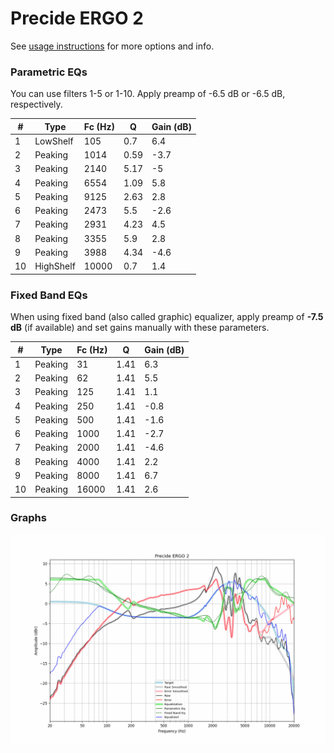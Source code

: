 # Precide ERGO 2
See [usage instructions](https://github.com/jaakkopasanen/AutoEq#usage) for more options and info.

### Parametric EQs
You can use filters 1-5 or 1-10. Apply preamp of -6.5 dB or -6.5 dB, respectively.

|   # | Type      |   Fc (Hz) |    Q |   Gain (dB) |
|-----|-----------|-----------|------|-------------|
|   1 | LowShelf  |       105 | 0.7  |         6.4 |
|   2 | Peaking   |      1014 | 0.59 |        -3.7 |
|   3 | Peaking   |      2140 | 5.17 |        -5   |
|   4 | Peaking   |      6554 | 1.09 |         5.8 |
|   5 | Peaking   |      9125 | 2.63 |         2.8 |
|   6 | Peaking   |      2473 | 5.5  |        -2.6 |
|   7 | Peaking   |      2931 | 4.23 |         4.5 |
|   8 | Peaking   |      3355 | 5.9  |         2.8 |
|   9 | Peaking   |      3988 | 4.34 |        -4.6 |
|  10 | HighShelf |     10000 | 0.7  |         1.4 |

### Fixed Band EQs
When using fixed band (also called graphic) equalizer, apply preamp of **-7.5 dB** (if available) and set gains manually with these parameters.

|   # | Type    |   Fc (Hz) |    Q |   Gain (dB) |
|-----|---------|-----------|------|-------------|
|   1 | Peaking |        31 | 1.41 |         6.3 |
|   2 | Peaking |        62 | 1.41 |         5.5 |
|   3 | Peaking |       125 | 1.41 |         1.1 |
|   4 | Peaking |       250 | 1.41 |        -0.8 |
|   5 | Peaking |       500 | 1.41 |        -1.6 |
|   6 | Peaking |      1000 | 1.41 |        -2.7 |
|   7 | Peaking |      2000 | 1.41 |        -4.6 |
|   8 | Peaking |      4000 | 1.41 |         2.2 |
|   9 | Peaking |      8000 | 1.41 |         6.7 |
|  10 | Peaking |     16000 | 1.41 |         2.6 |

### Graphs
![](./Precide%20ERGO%202.png)
